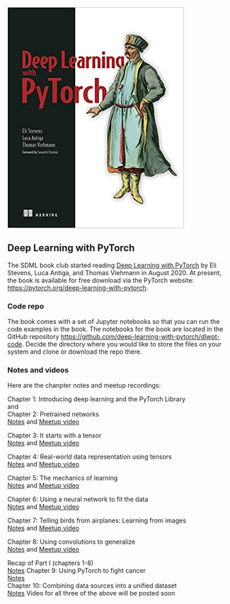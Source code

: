 ![](./images/deep-learning-with-pytorch.jpg)
## Deep Learning with PyTorch

The SDML book club started reading [Deep Learning with PyTorch](https://www.manning.com/books/deep-learning-with-pytorch)
by Eli Stevens, Luca Antiga, and Thomas Viehmann in August 2020.
At present, the book is available for free download via the PyTorch website:  <https://pytorch.org/deep-learning-with-pytorch>.

### Code repo
The book comes with a set of Jupyter notebooks so that you can run the code examples in the book.
The notebooks for the book are located in the GitHub repository <https://github.com/deep-learning-with-pytorch/dlwpt-code>.
Decide the directory where you would like to store the files on your system and clone or download the repo there.

### Notes and videos
Here are the chanpter notes and meetup recordings:

Chapter 1:  Introducing deep learning and the PyTorch Library 
<br>
    and
<br>
Chapter 2:  Pretrained networks
<br>
[Notes](https://docs.google.com/document/d/12jqtppoPHc0xOY1OvaDGiRDYYVJqvobK-X2YzZt8cb0/edit?usp=sharing) and [Meetup video](https://www.youtube.com/watch?v=bQ1SfS4urEA)

Chapter 3:  It starts with a tensor
<br>
[Notes](https://docs.google.com/document/d/1KD6c9zaYn7Vt0Km1audrbuWTtuzIyRzXULNl9aWNlww/edit?usp=sharing) and [Meetup video](https://www.youtube.com/watch?v=1LY3t8YZOLw)

Chapter 4:  Real-world data representation using tensors
<br>
[Notes](https://docs.google.com/document/d/1IstUFzVvKAjl9lWW_IlCMFbDaKOZOgH5QYr2j9huVE0/edit?usp=sharing) and [Meetup video](https://www.youtube.com/watch?v=N1B1TuCmcUA)

Chapter 5:  The mechanics of learning
<br>
[Notes](https://docs.google.com/document/d/1dS76s2hcfMxuoXQWo7s74LHDW3QWgWm2TYVmS_X0WMo/edit?usp=sharing) and [Meetup video](https://www.youtube.com/watch?v=wEAVXqejrOc)

Chapter 6:  Using a neural network to fit the data
<br>
[Notes](https://docs.google.com/document/d/1gr80jeEYuJqg2OlHkJjp1892yy9xSp-gvcbTRzv1TMI/edit?usp=sharing) and [Meetup video](https://www.youtube.com/watch?v=LBaEOznJbWc)

Chapter 7:  Telling birds from airplanes: Learning from images
<br>
[Notes](https://docs.google.com/document/d/1VCuxxpdWF441QnsZMWNISpTxAIJqMG_S7JXbJGOYiRI/edit?usp=sharing) and [Meetup video](https://youtu.be/sPJp8gT4_2o)

Chapter 8:  Using convolutions to generalize
<br>
[Notes](https://docs.google.com/document/d/1TfecClHTf_F4H0srfrLG2lq_h8FmjlfImFuCHrwWuV4/edit?usp=sharing) and [Meetup video](https://youtu.be/TBt23gtFlGY)

Recap of Part I (chapters 1-8)
<br>
[Notes](https://docs.google.com/document/d/17KNX0Yd4ujxTlymz4pNBzd6MkZm5UUxRKsNqclF1ZRY/edit?usp=sharing)
Chapter 9:  Using PyTorch to fight cancer
<br>
[Notes](https://docs.google.com/document/d/118n7TjZwH0Rvy0I-6ou4SiEGXENUNuURUWNAUs_1r24/edit?usp=sharing)
<br>
Chapter 10:  Combining data sources into a unified dataset
<br>
[Notes](https://docs.google.com/document/d/1mf4ADA3BCbVNzVZaoskx8DlcvUj-rauxY7NO5nSuYYE/edit?usp=sharing)
Video for all three of the above will be posted soon

<br>
<br>

